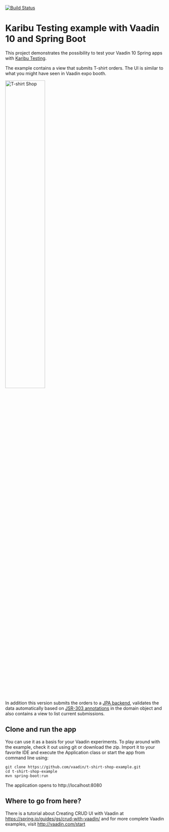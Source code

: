 [![Build Status](https://travis-ci.org/mvysny/t-shirt-shop-example.svg?branch=master)](https://travis-ci.org/mvysny/t-shirt-shop-example)

# Karibu Testing example with Vaadin 10 and Spring Boot

This project demonstrates the possibility to test your Vaadin 10 Spring apps with [Karibu Testing](https://github.com/mvysny/karibu-testing).

The example contains a view that submits T-shirt orders. The UI is similar to what you might have seen in Vaadin expo booth. 

<img src="https://raw.githubusercontent.com/vaadin/tshirt-shop-example/master/t-shirt-shop.png" alt="T-shirt Shop" title="T-shirt Shop" width="50%">

In addition this version submits the orders to a [JPA backend](https://docs.spring.io/spring-data/jpa/docs/current/reference/html/), validates the data automatically based on [JSR-303 annotations](https://beanvalidation.org/specification/) in the domain object and also contains a view to list current submissions.

## Clone and run the app

You can use it as a basis for your Vaadin experiments. To play around with the example, check it out using git or download the zip. Import it to your favorite IDE and execute the Application class or start the app from command line using: 

    git clone https://github.com/vaadin/t-shirt-shop-example.git
    cd t-shirt-shop-example
    mvn spring-boot:run

The application opens to http://localhost:8080

## Where to go from here? 

There is a tutorial about Creating CRUD UI with Vaadin at https://spring.io/guides/gs/crud-with-vaadin/
and for more complete Vaadin examples, visit http://vaadin.com/start 
